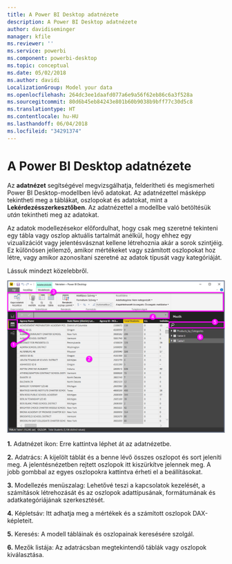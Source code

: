 ```yaml
---
title: A Power BI Desktop adatnézete
description: A Power BI Desktop adatnézete
author: davidiseminger
manager: kfile
ms.reviewer: ''
ms.service: powerbi
ms.component: powerbi-desktop
ms.topic: conceptual
ms.date: 05/02/2018
ms.author: davidi
LocalizationGroup: Model your data
ms.openlocfilehash: 264dc3ee1daafd077a6e9a56f62eb86c6a3f528a
ms.sourcegitcommit: 80d6b45eb84243e801b60b9038b9bff77c30d5c8
ms.translationtype: HT
ms.contentlocale: hu-HU
ms.lasthandoff: 06/04/2018
ms.locfileid: "34291374"
---
```

# <a name="data-view-in-power-bi-desktop"></a>A Power BI Desktop adatnézete
Az **adatnézet** segítségével megvizsgálhatja, felderítheti és megismerheti Power BI Desktop-modellben lévő adatokat. Az adatnézettel másképp tekintheti meg a táblákat, oszlopokat és adatokat, mint a **Lekérdezésszerkesztőben**. Az adatnézettel a modellbe való betöltésük *után* tekintheti meg az adatokat.

Az adatok modellezésekor előfordulhat, hogy csak meg szeretné tekinteni egy tábla vagy oszlop aktuális tartalmát anélkül, hogy ehhez egy vizualizációt vagy jelentésvásznat kellene létrehoznia akár a sorok szintjéig. Ez különösen jellemző, amikor mértékeket vagy számított oszlopokat hoz létre, vagy amikor azonosítani szeretné az adatok típusát vagy kategóriáját.

Lássuk mindezt közelebbről.

![](media/desktop-data-view/dataview_fullscreen.png)

**1.** Adatnézet ikon: Erre kattintva léphet át az adatnézetbe.

**2.** Adatrács: A kijelölt táblát és a benne lévő összes oszlopot és sort jeleníti meg. A jelentésnézetben rejtett oszlopok itt kiszürkítve jelennek meg. A jobb gombbal az egyes oszlopokra kattintva érheti el a beállításokat.

**3.** Modellezés menüszalag: Lehetővé teszi a kapcsolatok kezelését, a számítások létrehozását és az oszlopok adattípusának, formátumának és adatkategóriájának szerkesztését.

**4.** Képletsáv: Itt adhatja meg a mértékek és a számított oszlopok DAX-képleteit.

**5.** Keresés: A modell tábláinak és oszlopainak keresésére szolgál.

**6.** Mezők listája: Az adatrácsban megtekintendő táblák vagy oszlopok kiválasztása.

